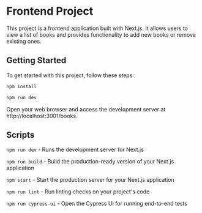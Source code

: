 # Frontend Project

This project is a frontend application built with Next.js. It allows users to view a list of books and provides functionality to add new books or remove existing ones.

## Getting Started

To get started with this project, follow these steps:

```bash
npm install
```

```bash
npm run dev
```

Open your web browser and access the development server at http://localhost:3001/books.

## Scripts

`npm run dev` - Runs the development server for Next.js

`npm run build` - Build the production-ready version of your Next.js application

`npm start` - Start the production server for your Next.js application

`npm run lint` - Run linting checks on your project's code

`npm run cypress-ui` - Open the Cypress UI for running end-to-end tests
